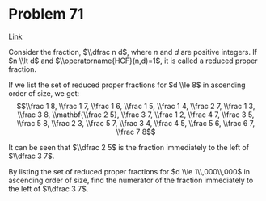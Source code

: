 # Problem 71

[Link](https://projecteuler.net/problem=71)

Consider the fraction, $\\dfrac n d$, where $n$ and $d$ are positive integers. If $n \\lt d$ and $\\operatorname{HCF}(n,d)=1$, it is called a reduced proper fraction.

If we list the set of reduced proper fractions for $d \\le 8$ in ascending order of size, we get: $$\\frac 1 8, \\frac 1 7, \\frac 1 6, \\frac 1 5, \\frac 1 4, \\frac 2 7, \\frac 1 3, \\frac 3 8, \\mathbf{\\frac 2 5}, \\frac 3 7, \\frac 1 2, \\frac 4 7, \\frac 3 5, \\frac 5 8, \\frac 2 3, \\frac 5 7, \\frac 3 4, \\frac 4 5, \\frac 5 6, \\frac 6 7, \\frac 7 8$$

It can be seen that $\\dfrac 2 5$ is the fraction immediately to the left of $\\dfrac 3 7$.

By listing the set of reduced proper fractions for $d \\le 1\\,000\\,000$ in ascending order of size, find the numerator of the fraction immediately to the left of $\\dfrac 3 7$.
